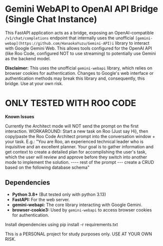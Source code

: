 # Gemini WebAPI to OpenAI API Bridge (Single Chat Instance)  
  
This FastAPI application acts as a bridge, exposing an OpenAI-compatible `/v1/chat/completions` endpoint that internally uses the unofficial `[gemini-webap](https://github.com/HanaokaYuzu/Gemini-API)i` library to interact with Google Gemini Web. This allows tools configured for the OpenAI API (like Roo Code, configured NOT to use streaming) to potentially use Gemini as the backend model.  
  
**Disclaimer:** This uses the unofficial `gemini-webapi` library, which relies on browser cookies for authentication. Changes to Google's web interface or authentication methods may break this library and, consequently, this bridge. Use at your own risk.  

# ONLY TESTED WITH ROO CODE

**Known Issues**

Currently the Architect mode will NOT send the prompt on the first interaction.
WORKAROUND: Start a new task on Roo (Just say Hi), then copy/paste the Roo Code Architect prompt into the conversation window + your task.
E.g.: 
"You are Roo, an experienced technical leader who is inquisitive and an excellent planner. Your goal is to gather information and get context to create a detailed plan for accomplishing the user's task, which the user will review and approve before they switch into another mode to implement the solution.
---- rest of the prompt ---
create a CRUD based on the following database schema"
  
## Dependencies  
  
* **Python 3.8+** (But tested only with python 3.13)  
* **FastAPI:** For the web server.  
* **gemini-webapi:** The core library interacting with Google Gemini.  
* **browser-cookie3:** Used by `gemini-webapi` to access browser cookies for authentication.  
  
Install dependencies using pip install -r requirements.txt

This is a PERSONAL project for study purposes only. USE AT YOUR OWN RISK.